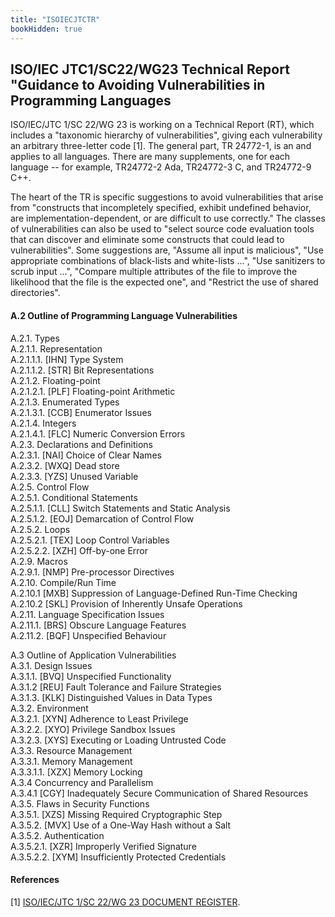 ```yaml
---
title: "ISOIECJTCTR"
bookHidden: true
---
```

## ISO/IEC JTC1/SC22/WG23 Technical Report "Guidance to Avoiding Vulnerabilities in Programming Languages

ISO/IEC/JTC 1/SC 22/WG 23 is working on a Technical Report (RT), which includes a "taxonomic hierarchy of vulnerabilities", giving each vulnerability an arbitrary three-letter code [1]. The general part, TR 24772-1, is an and applies to all languages. There are many supplements, one for each language -- for example, TR24772-2 Ada, TR24772-3 C, and TR24772-9 C++.

The heart of the TR is specific suggestions to avoid vulnerabilities that arise from "constructs that incompletely specified, exhibit undefined behavior, are implementation-dependent, or are difficult to use correctly." The classes of vulnerabilities can also be used to "select source code evaluation tools that can discover and eliminate some constructs that could lead to vulnerabilities". Some suggestions are, "Assume all input is malicious", "Use appropriate combinations of black-lists and white-lists ...", "Use sanitizers to scrub input ...", "Compare multiple attributes of the file to improve the likelihood that the file is the expected one", and "Restrict the use of shared directories".

#### A.2 Outline of Programming Language Vulnerabilities

A.2.1. Types  
A.2.1.1. Representation  
A.2.1.1.1. \[IHN\] Type System  
A.2.1.1.2. \[STR\] Bit Representations  
A.2.1.2. Floating-point  
A.2.1.2.1. \[PLF\] Floating-point Arithmetic  
A.2.1.3. Enumerated Types  
A.2.1.3.1. \[CCB\] Enumerator Issues  
A.2.1.4. Integers  
A.2.1.4.1. \[FLC\] Numeric Conversion Errors  
A.2.3. Declarations and Definitions  
A.2.3.1. \[NAI\] Choice of Clear Names  
A.2.3.2. \[WXQ\] Dead store  
A.2.3.3. \[YZS\] Unused Variable  
A.2.5. Control Flow  
A.2.5.1. Conditional Statements  
A.2.5.1.1. \[CLL\] Switch Statements and Static Analysis  
A.2.5.1.2. \[EOJ\] Demarcation of Control Flow  
A.2.5.2. Loops  
A.2.5.2.1. \[TEX\] Loop Control Variables  
A.2.5.2.2. \[XZH\] Off-by-one Error  
A.2.9. Macros  
A.2.9.1. \[NMP\] Pre-processor Directives  
A.2.10. Compile/Run Time  
A.2.10.1 \[MXB\] Suppression of Language-Defined Run-Time Checking  
A.2.10.2 \[SKL\] Provision of Inherently Unsafe Operations  
A.2.11. Language Specification Issues  
A.2.11.1. \[BRS\] Obscure Language Features  
A.2.11.2. \[BQF\] Unspecified Behaviour  
  
A.3 Outline of Application Vulnerabilities  
A.3.1. Design Issues  
A.3.1.1. \[BVQ\] Unspecified Functionality  
A.3.1.2 \[REU\] Fault Tolerance and Failure Strategies  
A.3.1.3. \[KLK\] Distinguished Values in Data Types  
A.3.2. Environment  
A.3.2.1. \[XYN\] Adherence to Least Privilege  
A.3.2.2. \[XYO\] Privilege Sandbox Issues  
A.3.2.3. \[XYS\] Executing or Loading Untrusted Code  
A.3.3. Resource Management  
A.3.3.1. Memory Management  
A.3.3.1.1. \[XZX\] Memory Locking  
A.3.4 Concurrency and Parallelism  
A.3.4.1 \[CGY\] Inadequately Secure Communication of Shared Resources  
A.3.5. Flaws in Security Functions  
A.3.5.1. \[XZS\] Missing Required Cryptographic Step  
A.3.5.2. \[MVX\] Use of a One-Way Hash without a Salt  
A.3.5.2. Authentication  
A.3.5.2.1. \[XZR\] Improperly Verified Signature  
A.3.5.2.2. \[XYM\] Insufficiently Protected Credentials  

#### References

\[1\] [ISO/IEC/JTC 1/SC 22/WG 23 DOCUMENT REGISTER](http://www.open-std.org/JTC1/SC22/WG23/docs/documents).